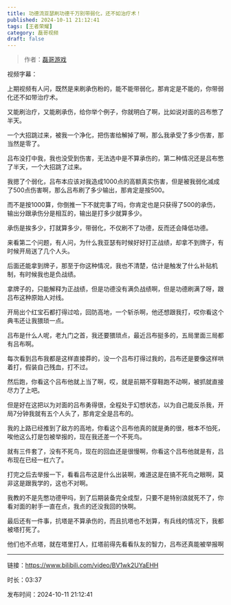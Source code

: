 ```yaml
---
title: 功德流亚瑟刷功德千万别带弱化，还不如治疗术！
published: 2024-10-11 21:12:41
tags: [王者荣耀]
category: 磊哥视频
draft: false
---
```



> 作者：[磊哥游戏](https://space.bilibili.com/268941858?spm_id_from=333.788.upinfo.head.click)

视频字幕：

上期视频有人问，既然是来刷承伤粉的，能不能带弱化，那肯定是不能的，你带弱化还不如带治疗术。

又能刷治疗，又能刷承伤，给你举个例子，你就明白了啊，比如说对面的吕布憋了半天。

一个大招跳过来，被我一个净化，把伤害给解掉了啊，那么我承受了多少伤害，那当然是零了。

吕布没打中我，我也没受到伤害，无法选中是不算承伤的，第二种情况还是吕布憋了半天，一个大招跳了过来。

我摁了个弱化，吕布本应该对我造成1000点的高额真实伤害，但是被我弱化减成了500点伤害啊，那么吕布刷了多少输出，那肯定是按500。

而不是按1000算，你倒推一下不就完事了吗，你肯定也是只获得了500的承伤，输出分跟承伤分是相互的，输出是打多少就算多少。

承伤是挨多少，打就算多少，带弱化，不仅刷不了功德，反而还会降低功德。

来看第二个问题，有人问，为什么我亚瑟有时候好好打正战绩，却拿不到牌子，有时候开局送了几个人头。

后面还能拿到牌子，那至于你这种情况，我也不清楚，估计是触发了什么补贴机制，有时候我也是负战绩。

拿牌子的，只能解释为正战绩，但是功德没有满负战绩啊，但是功德刷满了呀，跟吕布这种原始人对线。

开局出个红宝石都打得过哈，回防高地，一个斩杀啊，他还想跟我打，哎你看这个典韦还让我猥琐一点。

吕布是什么人呢，老九门之首，我还要猥琐点，最近吕布挺多的，五局里面三局都有吕布啊。

每次看到吕布我都是这样直接莽的，没一个吕布打得过我的，吕布还是要像这样哄着打，假装自己残血，打不过。

然后跑，你看这个吕布他就上当了啊，哎，就是前期不穿鞋跑不动啊，被抓就直接尽力了上吧。

但是好在这把以为对面的吕布勇得很，全程处于幻想状态，以为自己能反杀我，开局7分钟我就有五个人头了，那肯定全是吕布的。

我的上路已经推到了敌方的高地，你看这个吕布他真的就是勇的很，根本不怕死，唉他这么打是包被举报的，现在我还差一个不死鸟。

就有三件套了，没有不死鸟，现在的回血还是很慢啊，你看这个吕布他就是有，吕布现在已经一杠六了。

打完之后去举报一下，看看吕布这是什么出装啊，难道这是在搞不死鸟之眼啊，莫非这是跟我学的，这也不对啊。

我教的不是先憋功德甲吗，到了后期装备完全成型，只要不是特别浪就死不了，你看对面的射手一直在点，我点的还没我回的快啊。

最后还有一件事，抗塔是不算承伤的，而且抗塔也不划算，有兵线的情况下，我都被塔打死了。

他们也不点塔，就在塔里打人，扛塔前得先看看队友的智力，吕布还真能被举报啊

---

链接：https://www.bilibili.com/video/BV1wk2UYaEHH

时长：03:37

发布时间：2024-10-11 21:12:41
